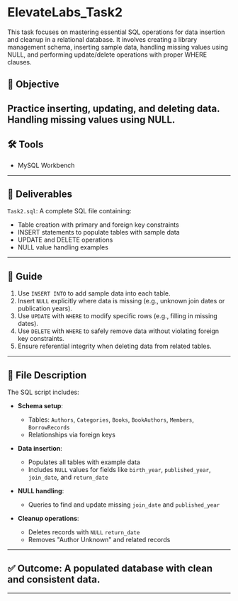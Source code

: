 # ElevateLabs_Task2
This task focuses on mastering essential SQL operations for data insertion and cleanup in a relational database. It involves creating a library management schema, inserting sample data, handling missing values using NULL, and performing update/delete operations with proper WHERE clauses.


## 🏁 Objective
Practice inserting, updating, and deleting data.
Handling missing values using NULL.
---

## 🛠 Tools
- MySQL Workbench

---

## 📂 Deliverables

`Task2.sql`: A complete SQL file containing:
  - Table creation with primary and foreign key constraints
  - INSERT statements to populate tables with sample data
  - UPDATE and DELETE operations
  - NULL value handling examples

---

## 🧭 Guide
1. Use `INSERT INTO` to add sample data into each table.
2. Insert `NULL` explicitly where data is missing (e.g., unknown join dates or publication years).
3. Use `UPDATE` with `WHERE` to modify specific rows (e.g., filling in missing dates).
4. Use `DELETE` with `WHERE` to safely remove data without violating foreign key constraints.
5. Ensure referential integrity when deleting data from related tables.

---

## 📑 File Description 

The SQL script includes:

- **Schema setup**:
  - Tables: `Authors`, `Categories`, `Books`, `BookAuthors`, `Members`, `BorrowRecords`
  - Relationships via foreign keys

- **Data insertion**:
  - Populates all tables with example data
  - Includes `NULL` values for fields like `birth_year`, `published_year`, `join_date`, and `return_date`

- **NULL handling**:
  - Queries to find and update missing `join_date` and `published_year`

- **Cleanup operations**:
  - Deletes records with `NULL` `return_date`
  - Removes "Author Unknown" and related records

---

## ✅ Outcome: A populated database with clean and consistent data.
---

